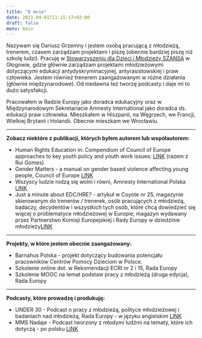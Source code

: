 ```yaml
---
title: "O mnie"
date: 2021-04-01T11:15:17+02:00
draft: false
menu: main
---
```

Nazywam się Dariusz Grzemny i jestem osobą pracującą z młodzieżą, trenerem, czasem zarządzam projektami i piszę (obecnie bardziej piszę niż szkolę ludzi). 
Pracuję w [Stowarzyszeniu dla Dzieci i Młodzieży SZANSA](https://szansa.glogow.pl) w Głogowie, gdzie głównie zarządzam projektami młodzieżowymi dotyczącymi edukacji antydyskryminacyjnej, antyrasistowskiej i praw człowieka. Jestem również trenerem zaangażowanym w różne działania (głównie międzynarodowe). Od niedawna też tworzę podcasty i daje mi to dużo satysfakcji.

Pracowałem w Radzie Europy jako doradca edukacyjny oraz w Międzynarodowym Sekretariacie Amnesty International jako doradca ds. edukacji praw człowieka. Mieszkałem w Hiszpanii, na Węgrzech, we Francji, Wielkiej Brytanii i Holandii. Obecnie mieszkam we Wrocławiu. 

- - - -
**Zobacz niektóre z publikacji, których byłem autorem lub współautorem:**


* Human Rights Education in: Compendium of Council of Europe approaches to key youth policy and youth work issues: [LINK](https://rm.coe.int/16807023b0) (razem z Rui Gomes)
* Gender Matters - a manual on gender based violence affecting young people, Council of Europe [LINK](https://www.coe.int/en/web/gender-matters)
* Wszyscy ludzie rodzą się wolni i równi, Amnesty International Polska [LINK](https://amnesty.org.pl/wp-content/uploads/2016/07/) 
* Just a minute about EDC/HRE? - artykuł w Coyote nr 25, magazynie skierowanym do trenerów / trenerek, osób pracujących z młodzieżą, badaczy, decydentów i wszystkich tych osób, które chcą dowiedzieć się więcej o problematyce młodzieżowej w Europie; magazyn wydawany przez Partnerstwo Komisji Europejskiej i Rady Europy w dziedzinie młodzieży[LINK](https://pjp-eu.coe.int/en/web/coyote-magazine/about-edc/hre)

- - - -
**Projekty, w które jestem obecnie zaangażowany:**

* Barnahus Polska - projekt dotyczący budowania potencjału pracowników Centrów Pomocy Dzieciom w Polsce.
* Szkolenie online dot. w Rekomendacji ECRI nr 2 i 15, Rada Europy
* Szkolenie MOOC na temat podstaw pracy z młodzieżą (druga edycja), Rada Europy

- - - -
**Podcasty, które prowadzę i produkuję:**

* UNDER 30 - Podcast o pracy z młodzieżą, polityce młodzieżowej i badaniach nad młodzieżą, Rada Europy - w języku angielskim [LINK](https://eu-coe-youth-partnership.transistor.fm/)
* MMS Nadaje - Podcast tworzony z młodymi ludźmi na tematy, które ich dotyczą - po polsku [LINK](https://szansa.glogow.pl/podcast-mms-nadaje/)



